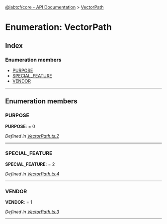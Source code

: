 [@iabtcf/core - API Documentation](../README.md) > [VectorPath](../enums/vectorpath.md)

# Enumeration: VectorPath

## Index

### Enumeration members

* [PURPOSE](vectorpath.md#purpose)
* [SPECIAL_FEATURE](vectorpath.md#special_feature)
* [VENDOR](vectorpath.md#vendor)

---

## Enumeration members

<a id="purpose"></a>

###  PURPOSE

**PURPOSE**:  = 0

*Defined in [VectorPath.ts:2](https://github.com/chrispaterson/iabtcf-es/blob/5f390d3/modules/core/src/VectorPath.ts#L2)*

___
<a id="special_feature"></a>

###  SPECIAL_FEATURE

**SPECIAL_FEATURE**:  = 2

*Defined in [VectorPath.ts:4](https://github.com/chrispaterson/iabtcf-es/blob/5f390d3/modules/core/src/VectorPath.ts#L4)*

___
<a id="vendor"></a>

###  VENDOR

**VENDOR**:  = 1

*Defined in [VectorPath.ts:3](https://github.com/chrispaterson/iabtcf-es/blob/5f390d3/modules/core/src/VectorPath.ts#L3)*

___

